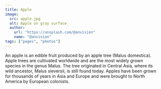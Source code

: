 ```yaml
---
title: Apple
image:
  src: apple.jpg
  alt: Apple on gray surface
  author:
    url: "https://unsplash.com/@anvision"
    name: "@anvision"
tags: ["pages", "photos"]
---
```


An apple is an edible fruit produced by an apple tree (Malus domestica). Apple trees are cultivated worldwide and are the most widely grown species in the genus Malus. The tree originated in Central Asia, where its wild ancestor, Malus sieversii, is still found today. Apples have been grown for thousands of years in Asia and Europe and were brought to North America by European colonists.